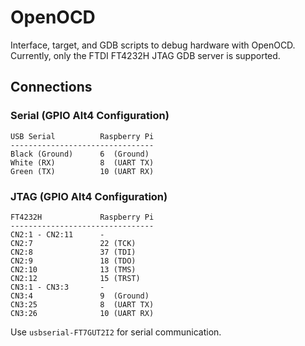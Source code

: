 OpenOCD
=======

Interface, target, and GDB scripts to debug hardware with OpenOCD. Currently,
only the FTDI FT4232H JTAG GDB server is supported.

Connections
-----------

### Serial (GPIO Alt4 Configuration)

    USB Serial          Raspberry Pi
    --------------------------------
    Black (Ground)      6  (Ground)
    White (RX)          8  (UART TX)
    Green (TX)          10 (UART RX)

### JTAG (GPIO Alt4 Configuration)

    FT4232H             Raspberry Pi
    --------------------------------
    CN2:1 - CN2:11      -
    CN2:7               22 (TCK)
    CN2:8               37 (TDI)
    CN2:9               18 (TDO)
    CN2:10              13 (TMS)
    CN2:12              15 (TRST)
    CN3:1 - CN3:3       -
    CN3:4               9  (Ground)
    CN3:25              8  (UART TX)
    CN3:26              10 (UART RX)

Use `usbserial-FT7GUT2I2` for serial communication.
